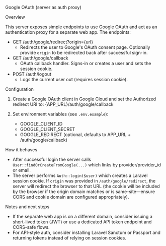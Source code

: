 Google OAuth (server as auth proxy)

Overview

This server exposes simple endpoints to use Google OAuth and act as an authentication proxy for a separate web app. The endpoints:

- GET /auth/google/redirect?origin={url}
  - Redirects the user to Google's OAuth consent page. Optionally provide `origin` to be redirected back after successful sign-in.
- GET /auth/google/callback
  - OAuth callback handler. Signs-in or creates a user and sets the session cookie.
- POST /auth/logout
  - Logs the current user out (requires session cookie).

Configuration

1. Create a Google OAuth client in Google Cloud and set the Authorized redirect URI to:
   {APP_URL}/auth/google/callback

2. Set environment variables (see `.env.example`):
   - GOOGLE_CLIENT_ID
   - GOOGLE_CLIENT_SECRET
   - GOOGLE_REDIRECT (optional, defaults to APP_URL + /auth/google/callback)

How it behaves

- After successful login the server calls `User::findOrCreateFromGoogle(...)` which links by provider/provider_id or email.
- The server performs `Auth::login($user)` which creates a Laravel session cookie. If `origin` was provided in `/auth/google/redirect`, the server will redirect the browser to that URL (the cookie will be included by the browser if the origin domain matches or is same-site—ensure CORS and cookie domain are configured appropriately).

Notes and next steps

- If the separate web app is on a different domain, consider issuing a short-lived token (JWT) or use a dedicated API token endpoint and CORS-safe flows.
- For API-style auth, consider installing Laravel Sanctum or Passport and returning tokens instead of relying on session cookies.
